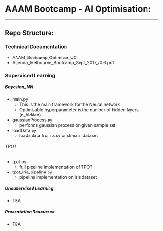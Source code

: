 # AAAM Bootcamp - AI Optimisation:

-----

## Repo Structure:

### Technical Documentation
- AAAM_Bootcamp_Optimizer_UC
- Agenda_Melbourne_Bootcamp_Sept_2017_v0.6.pdf

### Supervised Learning
##### Bayesian_NN
- main.py
  * This is the main framework for the Neural network
  * Optimisable hyperparameter is the number of hidden layers (n_hidden)
- gaussianProcess.py
  * performs gaussian process on given sample set
- loadData.py
  * loads data from .csv or sklearn dataset
###### TPOT
- tpot.py
  * full pipeline implementation of TPOT
- tpot_iris_pipeline.py
  * pipeline implementation on iris dataset
##### Unsupervised Learning
- TBA

##### Presentation Resources
- TBA

